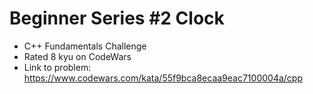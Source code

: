 # Beginner Series #2 Clock

* C++ Fundamentals Challenge
* Rated 8 kyu on CodeWars
* Link to problem: https://www.codewars.com/kata/55f9bca8ecaa9eac7100004a/cpp